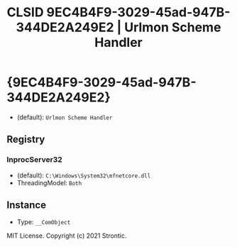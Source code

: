 ﻿---
title: "CLSID 9EC4B4F9-3029-45ad-947B-344DE2A249E2 | Urlmon Scheme Handler"
excerpt: What is COM-Object CLSID 9EC4B4F9-3029-45ad-947B-344DE2A249E2?
---

# {9EC4B4F9-3029-45ad-947B-344DE2A249E2}

* (default): `Urlmon Scheme Handler`

## Registry


### InprocServer32

* (default): `C:\Windows\System32\mfnetcore.dll`
* ThreadingModel: `Both`

## Instance

* Type: `__ComObject`

MIT License. Copyright (c) 2021 Strontic.


